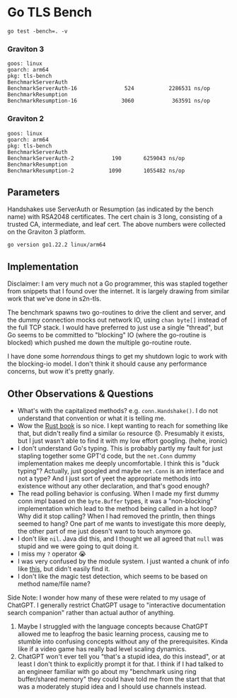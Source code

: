 # Go TLS Bench
`go test -bench=. -v`

### Graviton 3
```
goos: linux
goarch: arm64
pkg: tls-bench
BenchmarkServerAuth
BenchmarkServerAuth-16               524           2286531 ns/op
BenchmarkResumption
BenchmarkResumption-16              3060            363591 ns/op
```
### Graviton 2
```
goos: linux
goarch: arm64
pkg: tls-bench
BenchmarkServerAuth
BenchmarkServerAuth-2   	     190	   6259043 ns/op
BenchmarkResumption
BenchmarkResumption-2   	    1090	   1055482 ns/op
```
## Parameters
Handshakes use ServerAuth or Resumption (as indicated by the bench name) with RSA2048 certificates. The cert chain is 3 long, consisting of a trusted CA, intermediate, and leaf cert. The above numbers were collected on the Graviton 3 platform.

`go version go1.22.2 linux/arm64`

## Implementation
Disclaimer: I am very much not a Go programmer, this was stapled together from snippets that I found over the internet. It is largely drawing from similar work that we've done in s2n-tls.

The benchmark spawns two go-routines to drive the client and server, and the dummy connection mocks out network IO, using `chan byte[]` instead of the full TCP stack. I would have preferred to just use a single "thread", but Go seems to be committed to "blocking" IO (where the go-routine is blocked) which pushed me down the multiple go-routine route.

I have done some *horrendous* things to get my shutdown logic to work with the blocking-io model. I don't think it should cause any performance concerns, but wow it's pretty gnarly.


## Other Observations & Questions
- What's with the capitalized methods? e.g. `conn.Handshake()`. I do not understand that convention or what it is telling me.
- Wow the [Rust book](https://doc.rust-lang.org/book/) is so nice. I kept wanting to reach for something like that, but didn't really find a similar `Go` resource 😞. Presumably it exists, but I just wasn't able to find it with my low effort googling. (hehe, ironic)
- I don't understand Go's typing. This is probably partly my fault for just stapling together some GPT'd code, but the `net.Conn` dummy implementation makes me deeply uncomfortable. I think this is "duck typing"? Actually, just googled and maybe `net.Conn` is an interface and not a type? And I just sort of yeet the appropriate methods into existence without any other declaration, and that's good enough?
- The read polling behavior is confusing. When I made my first dummy conn impl based on the `byte.Buffer` types, it was a "non-blocking" implementation which lead to the method being called in a hot loop? Why did it stop calling? When I had removed the println, then things seemed to hang? One part of me wants to investigate this more deeply, the other part of me just doesn't want to touch anymore go.
- I don't like `nil`. Java did this, and I thought we all agreed that `null` was stupid and we were going to quit doing it.
- I miss my `?` operator 😭
- I was very confused by the module system. I just wanted a chunk of info like [this](https://doc.rust-lang.org/book/ch07-00-managing-growing-projects-with-packages-crates-and-modules.html), but didn't easily find it.
- I don't like the magic test detection, which seems to be based on method name/file name?

Side Note: I wonder how many of these were related to my usage of ChatGPT. I generally restrict ChatGPT usage to "interactive documentation search companion" rather than actual author of anything. 
1. Maybe I struggled with the language concepts because ChatGPT allowed me to leapfrog the basic learning process, causing me to stumble into confusing concepts without any of the prerequisites. Kinda like if a video game has really bad level scaling dynamics.
2. ChatGPT won't ever tell you "that's a stupid idea, do this instead", or at least I don't think to explicitly prompt it for that. I think if I had talked to an engineer familiar with go about my "benchmark using ring buffer/shared memory" they could have told me from the start that that was a moderately stupid idea and I should use channels instead.

